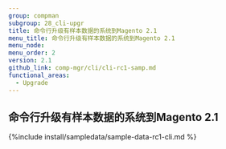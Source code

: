 ```yaml
---
group: compman
subgroup: 28_cli-upgr
title: 命令行升级有样本数据的系统到Magento 2.1
menu_title: 命令行升级有样本数据的系统到Magento 2.1
menu_node:
menu_order: 2
version: 2.1
github_link: comp-mgr/cli/cli-rc1-samp.md
functional_areas:
  - Upgrade
---
```


## 命令行升级有样本数据的系统到Magento 2.1

{%include install/sampledata/sample-data-rc1-cli.md %}
